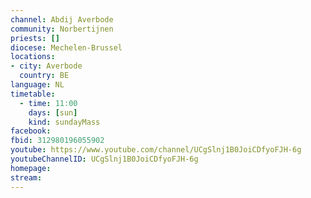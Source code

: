 ```yaml
---
channel: Abdij Averbode
community: Norbertijnen
priests: []
diocese: Mechelen-Brussel
locations:
- city: Averbode
  country: BE
language: NL
timetable:
  - time: 11:00
    days: [sun]
    kind: sundayMass
facebook:
fbid: 312980196055902
youtube: https://www.youtube.com/channel/UCgSlnj1B0JoiCDfyoFJH-6g
youtubeChannelID: UCgSlnj1B0JoiCDfyoFJH-6g
homepage:
stream:
---
```

